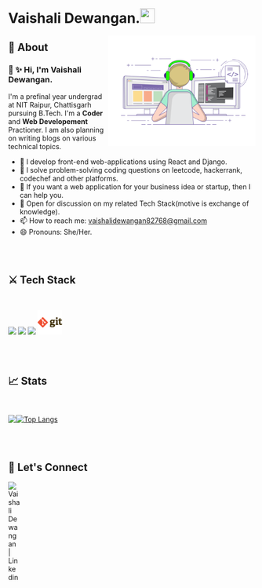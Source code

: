 # Vaishali Dewangan.<img src="https://github.com/TheDudeThatCode/TheDudeThatCode/blob/master/Assets/Mario_Hello_Big.gif" width="30px" height="30px">
<img align="right" alt="GIF" src="https://raw.githubusercontent.com/devSouvik/devSouvik/master/gif3.gif" width="300"/>

## 🧐 About


### 👋 ✨ Hi, I'm Vaishali Dewangan.


I'm a prefinal year undergrad at NIT Raipur, Chattisgarh pursuing B.Tech. I'm a **Coder** and **Web Developement** Practioner. I am also planning on writing blogs on various technical topics.

- 🔭 I develop front-end web-applications using React and Django.
- 🌱 I solve problem-solving coding questions on leetcode, hackerrank, codechef and other platforms.
- 👯 If you want a web application for your business idea or startup, then I can help you.
- 💬 Open for discussion on my related Tech Stack(motive is exchange of knowledge). 
- 📫 How to reach me: vaishalidewangan82768@gmail.com
- 😄 Pronouns: She/Her.

<br><br>

## ⚔️ Tech Stack

<br>

   <code><img height="50" src="https://raw.githubusercontent.com/gilbarbara/logos/main/logos/react.svg"></code>
    <code><img height="50" src="https://raw.githubusercontent.com/gilbarbara/logos/main/logos/javascript.svg"></code>
   <code><img height="50" src="https://raw.githubusercontent.com/gilbarbara/logos/main/logos/c-plusplus.svg"></code>
   <code><img height="50" src="https://raw.githubusercontent.com/github/explore/80688e429a7d4ef2fca1e82350fe8e3517d3494d/topics/git/git.png"></code>
<!--    <code><img height="50" src="https://github.com/gilbarbara/logos/blob/master/logos/bash-icon.svg"></code> -->

<br><br>

## 📈 Stats



<br>


  <a> <img align="left" src="https://github-readme-stats.vercel.app/api?username=vaishalidewangan786&show_icons=true&line_height=24&theme=dark&count_private=true&include_all_commits=true&custom_title=%23%20GitHub%20Stats%20%E2%9C%85" /> </a>




[![Top Langs](https://github-readme-stats.vercel.app/api/top-langs/?username=vaishalidewangan786&hide=jupyter-notebook&theme=dark&layout=compact&langs_count=10&custom_title=%23%20Most%20Used%20Languages%20%F0%9F%91%A8%F0%9F%8F%BD%E2%80%8D%F0%9F%92%BB&card_width=445)](https://github.com/anuraghazra/github-readme-stats)


<br><br>

## 💬 Let's Connect
    
<a href="https://www.linkedin.com/in/vaishali-dewangan-2060721a5/">
    <img align="left" alt="Vaishali Dewangan | Linkedin" width="24px" src="https://raw.githubusercontent.com/gilbarbara/logos/main/logos/linkedin-icon.svg" />
  </a>
  
  <!--
  <a href="https://www.instagram.com/sherlock_shivam/">
    <img align="left" alt="Shivam Kumar | Instagram" width="24px" src="https://raw.githubusercontent.com/gilbarbara/logos/main/logos/instagram-icon.svg" />
  </a>
  -->
